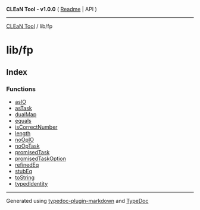 **CLEaN Tool - v1.0.0** ( [Readme](../../README.md) \| API )

***

[CLEaN Tool](../../modules.md) / lib/fp

# lib/fp

## Index

### Functions

- [asIO](functions/asIO.md)
- [asTask](functions/asTask.md)
- [dualMap](functions/dualMap.md)
- [equals](functions/equals.md)
- [isCorrectNumber](functions/isCorrectNumber.md)
- [length](functions/length.md)
- [noOpIO](functions/noOpIO.md)
- [noOpTask](functions/noOpTask.md)
- [promisedTask](functions/promisedTask.md)
- [promisedTaskOption](functions/promisedTaskOption.md)
- [refinedEq](functions/refinedEq.md)
- [stubEq](functions/stubEq.md)
- [toString](functions/toString.md)
- [typedIdentity](functions/typedIdentity.md)

***

Generated using [typedoc-plugin-markdown](https://www.npmjs.com/package/typedoc-plugin-markdown) and [TypeDoc](https://typedoc.org/)
